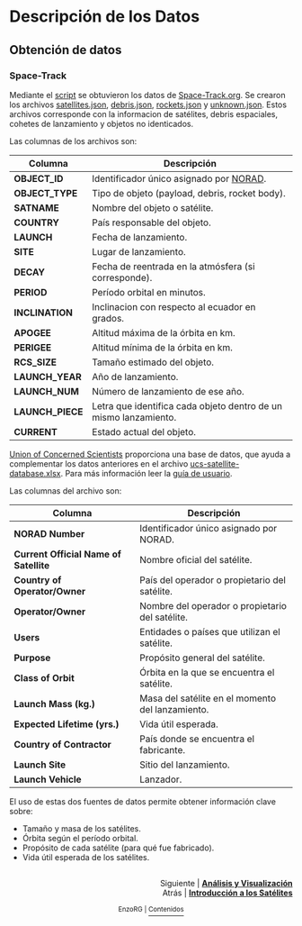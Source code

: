 # Descripción de los Datos

## Obtención de datos 

### Space-Track

Mediante el [script](../src/space_track_api.py) se obtuvieron los datos de [Space-Track.org](https://www.space-track.org/). Se crearon los archivos [satellites.json](../data/raw/satellites.json), [debris.json](../data/raw/debris.json), [rockets.json](../data/raw/rockets.json) y [unknown.json](../data/raw/unknown.json). Estos archivos corresponde con la informacion de satélites, debris espaciales, cohetes de lanzamiento y objetos no identicados. 

Las columnas de los archivos son: 

| **Columna**        | **Descripción** |
|--------------------|---------------|
| **OBJECT_ID**      | Identificador único asignado por [NORAD](https://www.norad.mil/). |
| **OBJECT_TYPE**    | Tipo de objeto (payload, debris, rocket body). |
| **SATNAME**        | Nombre del objeto o satélite. |
| **COUNTRY**        | País responsable del objeto. |
| **LAUNCH**         | Fecha de lanzamiento. |
| **SITE**           | Lugar de lanzamiento. |
| **DECAY**          | Fecha de reentrada en la atmósfera (si corresponde). |
| **PERIOD**         | Período orbital en minutos. |
| **INCLINATION**    | Inclinacion con respecto al ecuador en grados. |
| **APOGEE**         | Altitud máxima de la órbita en km. |
| **PERIGEE**        | Altitud mínima de la órbita en km. |
| **RCS_SIZE**       | Tamaño estimado del objeto. |
| **LAUNCH_YEAR**    | Año de lanzamiento. |
| **LAUNCH_NUM**     | Número de lanzamiento de ese año. |
| **LAUNCH_PIECE**   | Letra que identifica cada objeto dentro de un mismo lanzamiento. |
| **CURRENT**        | Estado actual del objeto. |  


[Union of Concerned Scientists](https://www.ucs.org/) proporciona una base de datos, que ayuda a complementar los datos anteriores en el archivo [ucs-satellite-database.xlsx](../data/raw/ucs-satellite-database.xlsx). Para más información leer la [guía de usuario](../data/User+Guide+1-1-17+wAppendix.pdf).

Las columnas del archivo son: 

| **Columna**                           | **Descripción**                                                                 |
|---------------------------------------|---------------------------------------------------------------------------------|
| **NORAD Number**                      | Identificador único asignado por NORAD. |
| **Current Official Name of Satellite** | Nombre oficial del satélite. |
| **Country of Operator/Owner**         | País del operador o propietario del satélite. |
| **Operator/Owner**                    | Nombre del operador o propietario del satélite. |
| **Users**                             | Entidades o países que utilizan el satélite. |
| **Purpose**                           | Propósito general del satélite. |
| **Class of Orbit**                    | Órbita en la que se encuentra el satélite. |
| **Launch Mass (kg.)**                 | Masa del satélite en el momento del lanzamiento. |
| **Expected Lifetime (yrs.)**          | Vida útil esperada. |
| **Country of Contractor**             | País donde se encuentra el fabricante. |
| **Launch Site**                       | Sitio del lanzamiento. |
| **Launch Vehicle**                    | Lanzador. |  

El uso de estas dos fuentes de datos permite obtener información clave sobre:  
- Tamaño y masa de los satélites.  
- Órbita según el período orbital.  
- Propósito de cada satélite (para qué fue fabricado).  
- Vida útil esperada de los satélites.  

##
<p align="right">Siguiente | <b><a href="analisis_y_visualizacion.md">Análisis y Visualización</a></b>
<br/>
Atrás | <b><a href="intro_satelites.md">Introducción a los Satélites</a></p>

</b><p align="center"><sup> EnzoRG | </sup><a href="../README.md"><sup>Contenidos</sup></a></p>
